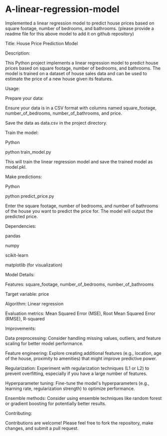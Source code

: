 # A-linear-regression-model

Implemented a linear regression model to predict house prices based on square footage, number of bedrooms, and bathrooms. (please provide a readme file for this above model to add it on github repository)



Title: House Price Prediction Model

Description:

This Python project implements a linear regression model to predict house prices based on square footage, number of bedrooms, and bathrooms. The model is trained on a dataset of house sales data and can be used to estimate the price of a new house given its features.


Usage:

Prepare your data:

Ensure your data is in a CSV format with columns named square_footage, number_of_bedrooms, number_of_bathrooms, and price.

Save the data as data.csv in the project directory.


Train the model:

Python

python train_model.py


This will train the linear regression model and save the trained model as model.pkl.


Make predictions:

Python

python predict_price.py


Enter the square footage, number of bedrooms, and number of bathrooms of the house you want to predict the price for. The model will output the predicted price.

Dependencies:


pandas

numpy

scikit-learn

matplotlib (for visualization)



Model Details:

Features: square_footage, number_of_bedrooms, number_of_bathrooms

Target variable: price

Algorithm: Linear regression

Evaluation metrics: Mean Squared Error (MSE), Root Mean Squared Error (RMSE), R-squared



Improvements:

Data preprocessing: Consider handling missing values, outliers, and feature scaling for better model performance.

Feature engineering: Explore creating additional features (e.g., location, age of the house, proximity to amenities) that might improve predictive power.

Regularization: Experiment with regularization techniques (L1 or L2) to prevent overfitting, especially if you have a large number of features.

Hyperparameter tuning: Fine-tune the model's hyperparameters (e.g., learning rate, regularization strength) to optimize performance.

Ensemble methods: Consider using ensemble techniques like random forest or gradient boosting for potentially better results.



Contributing:

Contributions are welcome! Please feel free to fork the repository, make changes, and submit a pull request.




